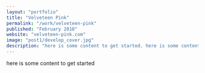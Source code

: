 ```yaml
---
layout: "portfolio"
title: "Velveteen Pink"
permalink: "/work/velveteen-pink"
published: "February 2018"
website: "velveteen-pink.com"
image: "post1/develop_cover.jpg"
description: "here is some content to get started. here is some content to get started. here is some content to get started. here is some content to get started."
---
```


here is some content to get started
